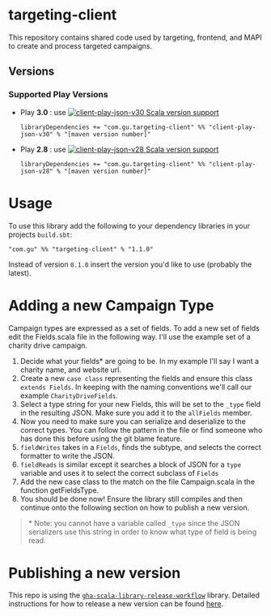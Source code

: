 # targeting-client

This repository contains shared code used by targeting, frontend, and MAPI to create and process targeted campaigns.

Versions
--------

### Supported Play Versions

* Play **3.0** : use [![client-play-json-v30 Scala version support](https://index.scala-lang.org/guardian/targeting-client/client-play-json-v30/latest-by-scala-version.svg?platform=jvm)](https://index.scala-lang.org/guardian/targeting-client/client-play-json-v30)
  ```
  libraryDependencies += "com.gu.targeting-client" %% "client-play-json-v30" % "[maven version number]"
  ```
* Play **2.8** : use [![client-play-json-v28 Scala version support](https://index.scala-lang.org/guardian/targeting-client/client-play-json-v28/latest-by-scala-version.svg?platform=jvm)](https://index.scala-lang.org/guardian/targeting-client/client-play-json-v28)
  ```
  libraryDependencies += "com.gu.targeting-client" %% "client-play-json-v28" % "[maven version number]"
  ```

# Usage

To use this library add the following to your dependency libraries in your projects `build.sbt`:

`"com.gu" %% "targeting-client" % "1.1.0"`

Instead of version `0.1.0` insert the version you'd like to use (probably the latest). 


# Adding a new Campaign Type

Campaign types are expressed as a set of fields. To add a new set of fields edit the Fields.scala file in the following way. I'll use the example set of a charity drive campaign.

1. Decide what your fields* are going to be. In my example I'll say I want a charity name, and website url.
2. Create a new `case class` representing the fields and ensure this class `extends Fields`. In keeping with the naming conventions we'll call our example `CharityDriveFields`.
3. Select a type string for your new Fields, this will be set to the `_type` field in the resulting JSON. Make sure you add it to the `allFields` member.
4. Now you need to make sure you can serialize and deserialize to the correct types. You can follow the pattern in the file or find someone who has done this before using the git blame feature.
  1. `fieldWrites` takes in a `Fields`, finds the subtype, and selects the correct formatter to write the JSON.
  2. `fieldReads` is similar except it searches a block of JSON for a `type` variable and uses it to select the correct subclass of `Fields`
5. Add the new case class to the match on the file Campaign.scala in the function getFieldsType.
6. You should be done now! Ensure the library still compiles and then continue onto the following section on how to publish a new version.

> \* Note: you cannot have a variable called `_type` since the JSON serializers use this string in order to know what type of field is being read.

# Publishing a new version

This repo is using the [`gha-scala-library-release-workflow`](https://github.com/guardian/gha-scala-library-release-workflow) library. Detailed instructions for how to release a new version can be found [here](https://github.com/guardian/gha-scala-library-release-workflow/blob/main/docs/making-a-release.md).
